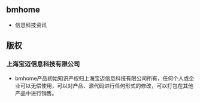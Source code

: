 ## bmhome

- 信息科技资讯

## 版权

### 上海宝迈信息科技有限公司
- bmhome产品初始知识产权归上海宝迈信息科技有限公司所有，任何个人或企业可以无偿使用，可以对产品、源代码进行任何形式的修改，可以打包在其他产品中进行销售。
